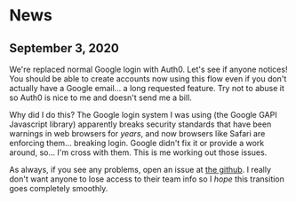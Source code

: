# News

## September 3, 2020

We're replaced normal Google login with Auth0. Let's see if anyone notices! You should be able to create accounts now using this flow even if you don't actually have a Google email... a long requested feature. Try not to abuse it so Auth0 is nice to me and doesn't send me a bill.

Why did I do this? The Google login system I was using (the Google GAPI Javascript library) apparently breaks security standards that have been warnings in web browsers for *years*, and now browsers like Safari are enforcing them... breaking login. Google didn't fix it or provide a work around, so... I'm cross with them. This is me working out those issues.

As always, if you see any problems, open an issue at [the github](https://www.github.com/robertfmurdock/coupling). I really don't want anyone to lose access to their team info so I *hope* this transition goes completely smoothly.